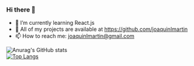 ### Hi there 👋

- 🌱 I’m currently learning React.js
- 👯 All of my projects are available at https://github.com/joaquinlmartin
- 📫 How to reach me: joaquinlmartin@gmail.com


![Anurag's GitHub stats](https://github-readme-stats.vercel.app/api?username=joaquinlmartin&show_icons=true&theme=blue-green)    
[![Top Langs](https://github-readme-stats.vercel.app/api/top-langs/?username=joaquinlmartin&show_icons=true&theme=blue-green)](https://github.com/joaquinlmartin/github-readme-stats)

